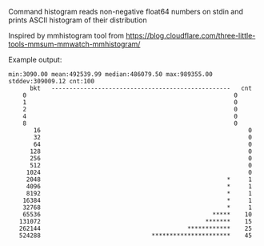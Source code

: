 Command histogram reads non-negative float64 numbers on stdin and prints
ASCII histogram of their distribution

Inspired by mmhistogram tool from https://blog.cloudflare.com/three-little-tools-mmsum-mmwatch-mmhistogram/

Example output:

	min:3090.00 mean:492539.99 median:486079.50 max:989355.00 stddev:309009.12 cnt:100
	      bkt   --------------------------------------------------   cnt
		0                                                          0
		1                                                          0
		2                                                          0
		4                                                          0
		8                                                          0
	       16                                                          0
	       32                                                          0
	       64                                                          0
	      128                                                          0
	      256                                                          0
	      512                                                          0
	     1024                                                          0
	     2048                                                    *     1
	     4096                                                    *     1
	     8192                                                    *     1
	    16384                                                    *     1
	    32768                                                    *     1
	    65536                                                *****    10
	   131072                                              *******    15
	   262144                                         ************    25
	   524288                               **********************    45
